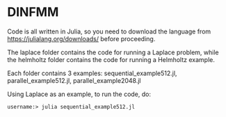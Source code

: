 # DINFMM
Code is all written in Julia, so you need to download the language from https://julialang.org/downloads/ before proceeding.

The laplace folder contains the code for running a Laplace problem, while the helmholtz folder contains the code for running a Helmholtz example.

Each folder contains 3 examples: sequential_example512.jl, parallel_example512.jl, parallel_example2048.jl

Using Laplace as an example, to run the code, do:

```
username:> julia sequential_example512.jl
```
